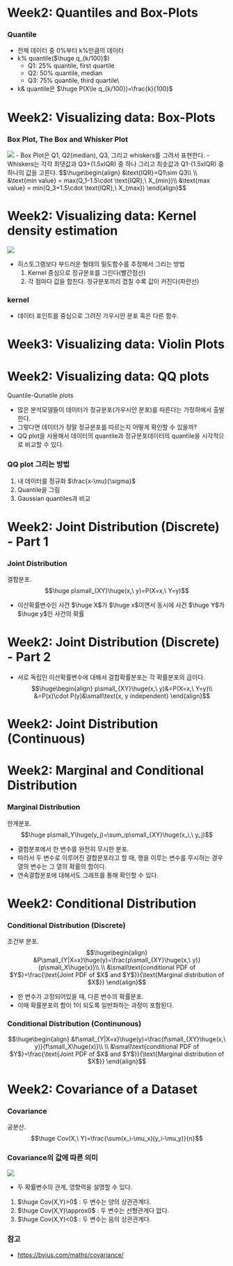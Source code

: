 # Week2: Quantiles and Box-Plots
### Quantile
- 전체 데이터 중 0%부터 k%만큼의 데이터
- k% quantile($\huge q_{k/100}$)
	- Q1: 25% quantile, first quartile
	- Q2: 50% quantile, median
	- Q3: 75% quantile, third quartile\
- k& quantile은 $\huge P(X\le q_{k/100})=\frac{k}{100}$
# Week2: Visualizing data: Box-Plots
### Box Plot, The Box and Whisker Plot
<img src="https://www.simplypsychology.org/wp-content/uploads/box-whisker-plot.jpg">
- Box Plot은 Q1, Q2(median), Q3, 그리고 whiskers를 그려서 표현한다.
- Whiskers는 각각 최댓값과 Q3+(1.5xIQR) 중 하나 그리고 최솟값과 Q1-(1.5xIQR) 중 하나의 값을 고른다. 
$$\huge\begin{align}
&\text{IQR}=Q1\sim Q3\\
\\
&\text{min value} = max(Q_1-1.5\cdot \text{IQR},\ X_{min})\\
&\text{max value} = min(Q_3+1.5\cdot \text{IQR},\ X_{max})
\end{align}$$

# Week2: Visualizing data: Kernel density estimation
<img src="https://numxl.com/wp-content/uploads/kde-featured-image.png">

- 히스토그램보다 부드러운 형태의 밀도함수를 추정해서 그리는 방법
	1. Kernel 중심으로 정규분포를 그린다(빨간점선)
	2. 각 점마다 값을 합친다. 정규분포끼리 겹칠 수록 값이 커진다(파란선)
### kernel
- 데이터 포인트를 중심으로 그려진 가우시안 분포 혹은 다른 함수.
# Week3: Visualizing data: Violin Plots


# Week2: Visualizing data: QQ plots
Quantile-Qunatile plots
- 많은 분석모델들이 데이터가 정규분포(가우시안 분포)를 따른다는 가정하에서 출발한다.
- 그렇다면 데이터가 정말 정규분포를 따르는지 어떻게 확인할 수 있을까?
- QQ plot을 사용해서 데이터의 quantile과 정규분포데이터의 quantile을 시각적으로 비교할 수 있다.
### QQ plot 그리는 방법
1. 내 데이터를 정규화 $\frac{x-\mu}{\sigma}$
2. Quantile을 그림
3. Gaussian quantiles과 비교
# Week2: Joint Distribution (Discrete) - Part 1
### Joint Distribution
결합분포.
$$\huge p\small_{XY}\huge(x,\ y)=P(X=x,\ Y=y)$$
- 이산확률변수인 사건 $\huge X$가 $\huge x$이면서 동시에 사건 $\huge Y$가 $\huge y$인 사건의 확률
# Week2: Joint Distribution (Discrete) - Part 2
- 서로 독립인 이산확률변수에 대해서 결합확률분포는 각 확률분포의 곱이다.
$$\huge\begin{align}
p\small_{XY}\huge(x,\ y)&=P(X=x,\ Y=y)\\
&=P(x)\cdot P(y)&\small\text{x, y independent}
\end{align}$$
# Week2: Joint Distribution (Continuous)
# Week2: Marginal and Conditional Distribution
### Marginal Distribution
한계분포.
$$\huge p\small_Y\huge(y_j)=\sum_ip\small_{XY}\huge(x_i,\ y_j)$$
- 결합분포에서 한 변수를 완전히 무시한 분포.
- 따라서 두 변수로 이루어진 결합분포라고 할 때, 행을 이루는 변수를 무시하는 경우 열의 변수는 그 열의 확률의 합이다.
- 연속결합분포에 대해서도 그래프를 통해 확인할 수 있다.
# Week2: Conditional Distribution
### Conditional Distribution (Discrete)
조건부 분포.
$$\huge\begin{align}
&P\small_{Y|X=x}\huge(y)=\frac{p\small_{XY}\huge(x,\ y)}{p\small_X\huge(x)}\\
\\
&\small\text{conditional PDF of $Y$}=\frac{\text{Joint PDF of $X$ and $Y$}}{\text{Marginal distribution of $X$}}
\end{align}$$
- 한 변수가 고정되어있을 때, 다른 변수의 확률분포.
- 이때 확률분포의 합이 1이 되도록 일반화하는 과정이 포함된다.
### Conditional Distribution (Continunous)
$$\huge\begin{align}
&f\small_{Y|X=x}\huge(y)=\frac{f\small_{XY}\huge(x,\ y)}{f\small_X\huge(x)}\\
\\
&\small\text{conditional PDF of $Y$}=\frac{\text{Joint PDF of $X$ and $Y$}}{\text{Marginal distribution of $X$}}
\end{align}$$
# Week2: Covariance of a Dataset
### Covariance
공분산.
$$\huge Cov(X,\ Y)=\frac{\sum(x_i-\mu_x)(y_i-\mu_y)}{n}$$
### Covariance의 값에 따른 의미
<img src="https://cdn1.byjus.com/wp-content/uploads/2021/03/covariance-3.png">

- 두 확률변수의 관계, 영향력을 설명할 수 있다.
1. $\huge Cov(X,Y)>0$ : 두 변수는 양의 상관관계다.
2. $\huge Cov(X,Y)\approx0$ : 두 변수는 선형관계다 없다. 
3. $\huge Cov(X,Y)<0$ : 두 변수는 음의 상관관계다.
### 참고
- https://byjus.com/maths/covariance/
